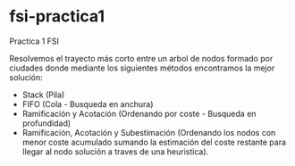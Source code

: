 # fsi-practica1

Practica 1 FSI 

Resolvemos el trayecto más corto entre un arbol de nodos formado por ciudades donde mediante los siguientes métodos encontramos la mejor solución:

- Stack (Pila)
- FIFO 
(Cola - Busqueda en anchura)
- Ramificación y Acotación 
(Ordenando por coste - Busqueda en profundidad)
- Ramificación, Acotación y Subestimación 
(Ordenando los nodos con menor coste acumulado sumando la estimación del coste restante para llegar al nodo solución a traves de una heuristica).
